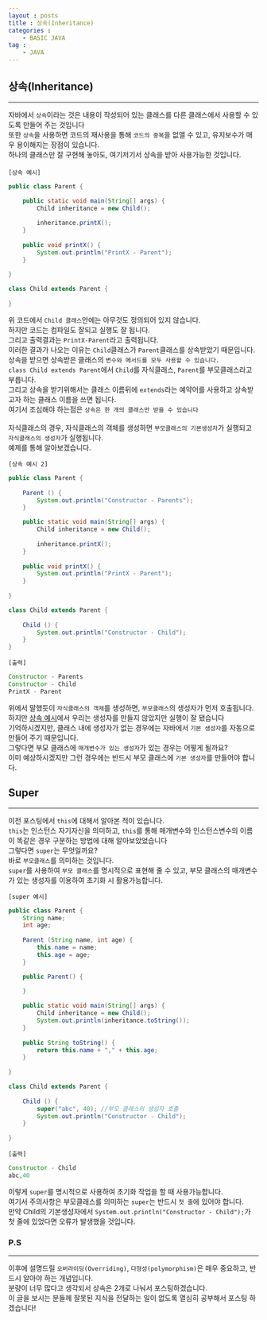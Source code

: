 ```yaml
---
layout : posts
title : 상속(Inheritance)
categories :
    - BASIC JAVA
tag :
    - JAVA
---
```


## __상속(Inheritance)__
---
자바에서 `상속`이라는 것은 내용이 작성되어 있는 클래스를 다른 클래스에서 사용할 수 있도록 만들어 주는 것입니다<br>
또한 `상속`을 사용하면 코드의 재사용을 통해 `코드의 중복`을 없앨 수 있고, 유지보수가 매우 용이해지는 장점이 있습니다.<br>
하나의 클래스만 잘 구현해 놓아도, 여기저기서 상속을 받아 사용가능한 것입니다.<br>
<br>
`[상속 예시]`
```java
public class Parent {

	public static void main(String[] args) {
		Child inheritance = new Child();
		
		inheritance.printX();
	}
	
	public void printX() {
		System.out.println("PrintX - Parent");
	}
		
}

class Child extends Parent {
	
}
```
위 코드에서 `Child 클래스`안에는 아무것도 정의되어 있지 않습니다.<br>
하지만 코드는 컴파일도 잘되고 실행도 잘 됩니다.<br>
그리고 출력결과는 `PrintX-Parent`라고 출력됩니다.<br>
이러한 결과가 나오는 이유는 `Child`클래스가 `Parent`클래스를 상속받았기 때문입니다.<br>
상속을 받으면 상속받은 클래스의 `변수와 메서드를 모두 사용할 수 있습니다.`<br>
`class Child extends Parent`에서 `Child`를 자식클래스, `Parent`를 부모클래스라고 부릅니다.<br>
그리고 상속을 받기위해서는 클래스 이름뒤에 `extends`라는 예약어를 사용하고 상속받고자 하는 클래스 이름을 쓰면 됩니다.<br>
여기서 조심해야 하는점은 `상속은 한 개의 클래스만 받을 수 있습니다`<br>
<br>
자식클래스의 경우, 자식클래스의 객체를 생성하면 `부모클래스의 기본생성자`가 실행되고 `자식클래스의 생성자`가 실행됩니다.<br>
예제를 통해 알아보겠습니다.

`[상속 예시 2]`
```java
public class Parent {
	
	Parent () {
		System.out.println("Constructor - Parents");
	}

	public static void main(String[] args) {
		Child inheritance = new Child();
		
		inheritance.printX();
	}
	
	public void printX() {
		System.out.println("PrintX - Parent");
	}
		
}

class Child extends Parent {
	
	Child () {
		System.out.println("Constructor - Child");
	}
}
```
`[출력]`
```java
Constructor - Parents
Constructor - Child
PrintX - Parent
```
위에서 말했듯이 `자식클래스의 객체`를 생성하면, `부모클래스`의 생성자가 먼저 호출됩니다.<br>
하지만 [상속 예시]([#상속-예시])에서 우리는 생성자를 만들지 않았지만 실행이 잘 됐습니다<br>
기억하시겠지만, 클래스 내에 생성자가 없는 경우에는 자바에서 `기본 생성자`를 자동으로 만들어 주기 때문입니다.<br>
그렇다면 부모 클래스에 `매개변수가 있는 생성자`가 있는 경우는 어떻게 될까요?<br>
이미 예상하시겠지만 그런 경우에는 반드시 부모 클래스에 `기본 생성자`를 만들어야 합니다.<br>

## __Super__
---
이전 포스팅에서 `this`에 대해서 알아본 적이 있습니다.<br>
`this`는 인스턴스 자기자신을 의미하고, `this`를 통해 매개변수와 인스턴스변수의 이름이 똑같은 경우 구분하는 방법에 대해 알아보았었습니다<br>
그렇다면 `super`는 무엇일까요?<br>
바로 `부모클래스`를 의미하는 것입니다.<br>
`super`를 사용하여 `부모 클래스`를 명시적으로 표현해 줄 수 있고, 부모 클래스의 매개변수가 있는 생성자를 이용하여 초기화 시 활용가능합니다.

`[super 예시]`
```java
public class Parent {
	String name;
	int age;
	
	Parent (String name, int age) {
		this.name = name;
		this.age = age;
	}

	public Parent() {
		
	}

	public static void main(String[] args) {
		Child inheritance = new Child();	
		System.out.println(inheritance.toString());
	}
	
	public String toString() {
		return this.name + "," + this.age;
	}
		
}

class Child extends Parent {
	
	Child () {
		super("abc", 40); //부모 클래스의 생성자 호출
		System.out.println("Constructor - Child");
	}
	
}
```

`[출력]`
```java
Constructor - Child
abc,40
```
이렇게 `super`를 명시적으로 사용하여 초기화 작업을 할 때 사용가능합니다.<br>
여기서 주의사항은 부모클래스를 의미하는 `super`는 반드시 `첫 줄`에 있어야 합니다.<br>
만약 Child의 기본생성자에서 `System.out.println("Constructor - Child");`가 첫 줄에 있었다면 오류가 발생했을 것입니다.<br>

### __P.S__
---
이후에 설명드릴 `오버라이딩(Overriding)`, `다형성(polymorphism)`은 매우 중요하고, 반드시 알아야 하는 개념입니다.<br>
분량이 너무 많다고 생각되서 상속은 2개로 나눠서 포스팅하겠습니다.<br>
이 글을 보시는 분들께 잘못된 지식을 전달하는 일이 없도록 열심히 공부해서 포스팅 하겠습니다!<br>